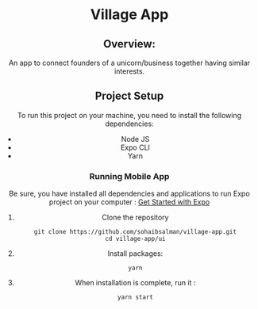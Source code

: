 <center>
<h1 align="center">Village App </h1>
<center>

## Overview:
An app to connect founders of a unicorn/business together having similar interests.

## Project Setup
To run this project on your machine, you need to install the following dependencies:

 - Node JS
 - Expo CLI
 - Yarn

### Running Mobile App
Be sure, you have installed all dependencies and applications to run Expo project on your computer : [Get Started with Expo](https://docs.expo.dev/get-started/installation/)

 1. Clone the repository
	 ```
	 git clone https://github.com/sohaibsalman/village-app.git
	 cd village-app/ui
	 ```
 2. Install packages:
	 ```
	 yarn
	 ``` 
 3. When installation is complete, run it :
	 ```
	 yarn start
	 ```
